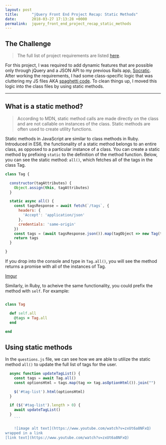 ```yaml
---
layout: post
title:      "jQuery Front End Project Recap: Static Methods"
date:       2018-03-27 17:13:28 +0000
permalink:  jquery_front_end_project_recap_static_methods
---
```


## The Challenge

>The full list of project requirements are listed [here](https://github.com/learn-co-students/rails-js-assessment-v-000/blob/master/README.md). 

For this project, I was required to add dynamic features that are possible only through jQuery and a JSON API to my previous Rails app, [Socratic](https://github.com/hcarnes/socratic/tree/jquery_project). After working the requirements, I had some class-specific logic that was cluttering my JS files AKA [spaghetti code](https://en.wikipedia.org/wiki/Spaghetti_code). To clean things up, I moved this logic into the class files by using static methods.

----
## What is a static method?

> According to MDN, static method calls are made directly on the class and are not callable on instances of the class. Static methods are often used to create utility functions.

Static methods in JavaScript are similar to class methods in Ruby. Introduced in ES6, the functionality of a static method belongs to an entire class, as opposed to a particular instance of a class.  You can create a static method by prefixing `static` to the definition of the method function. Below, you can see the static method: `all()`, which fetches all of the tags in the class Tag.

```javascript
class Tag {

  constructor(tagAttributes) {
    Object.assign(this, tagAttributes)
  }

  static async all() {
    const tagsResponse = await fetch(`/tags`, {
      headers: {
        'Accept': 'application/json'
      },
      credentials: 'same-origin'
    })
    const tags = (await tagsResponse.json()).map(tagObject => new Tag(tagObject))
    return tags
  }

}
```

If you drop into the console and type in `Tag.all()`, you will see the method returns a promise with all of the instances of Tag.

[Imgur](https://i.imgur.com/9r6XVUm.png)

Similarly, in Ruby, to acheive the same functionality, you could prefix the method with `self`. For example:

```ruby

class Tag

  def self.all
    @tags = Tag.all
  end
	
end

```

## Using static methods

In the `questions.js` file, we can see how we are able to utilize the static method `all()` to update the full list of tags for the user. 

```javascript
  async function updateTagList() {
    const tags = await Tag.all()
    const optionsHtml = tags.map(tag => tag.asOptionHtml()).join("")

    $('#tag-list').html(optionsHtml)
  }

  if ($('#tag-list').length > 0) {
    await updateTagList()
  }
	```
	
	![image alt text](https://www.youtube.com/watch?v=zxUt6a8NFxQ)
wrapped in a link
[link text](https://www.youtube.com/watch?v=zxUt6a8NFxQ)
	
	
	
	
	
	
	
	
	
	
	
	
